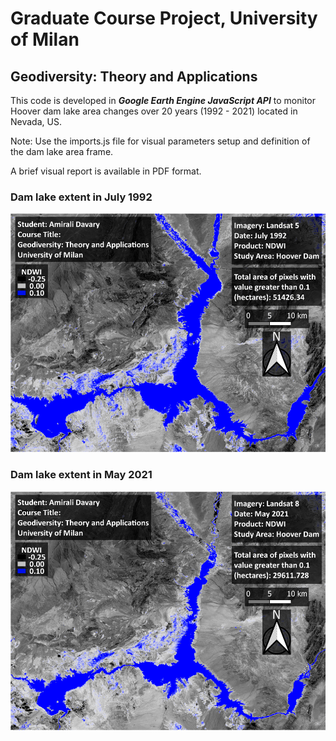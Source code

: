 # Graduate Course Project, University of Milan

## Geodiversity: Theory and Applications

This code is developed in ***Google Earth Engine JavaScript API*** to monitor Hoover dam lake area changes over 20 years (1992 - 2021) located in Nevada, US.

Note: Use the imports.js file for visual parameters setup and definition of the dam lake area frame.

A brief visual report is available in PDF format.

### Dam lake extent in July 1992
<img src="NDWI_MapPrint_1992.png" width="600"/>

### Dam lake extent in May 2021
<img src="NDWI_MapPrint_2021.png" width="600"/>
